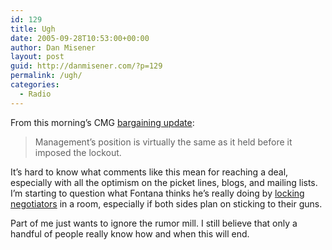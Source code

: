 ```yaml
---
id: 129
title: Ugh
date: 2005-09-28T10:53:00+00:00
author: Dan Misener
layout: post
guid: http://danmisener.com/?p=129
permalink: /ugh/
categories:
  - Radio
---
```

From this morning&#8217;s CMG [bargaining update](http://www.cmg.ca/negotiationsupdatesresults.asp?ID=686&SubjectID=45&BranchID=1):

> Management&#8217;s position is virtually the same as it held before it imposed the lockout.

It&#8217;s hard to know what comments like this mean for reaching a deal, especially with all the optimism on the picket lines, blogs, and mailing lists. I&#8217;m starting to question what Fontana thinks he&#8217;s really doing by [locking negotiators](http://www.friends.ca/News/Friends_News/archives/articles09260505.asp) in a room, especially if both sides plan on sticking to their guns.

Part of me just wants to ignore the rumor mill. I still believe that only a handful of people really know how and when this will end.